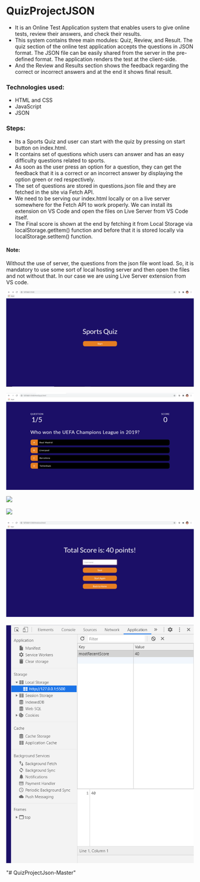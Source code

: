 # QuizProjectJSON
* It is an Online Test Application system that enables users to give online tests, review their answers, and check their results.
* This system contains three main modules: Quiz, Review, and Result. The quiz section of the online test application accepts the questions in JSON format. The JSON file can be easily shared from the server in the pre-defined format. The application renders the test at the client-side.
* And the Review and Results section shows the feedback regarding the correct or incorrect answers and at the end it shows final result.

### Technologies used:
* HTML and CSS
* JavaScript
* JSON

### Steps:
* Its a Sports Quiz and user can start with the quiz by pressing on start button on index.html.
* It contains set of questions which users can answer and has an easy difficulty questions related to sports.
* As soon as the user press an option for a question, they can get the feedback that it is a correct or an incorrect answer by displaying the option green or red respectively.
* The set of questions are stored in questions.json file and they are fetched in the site via Fetch API.
* We need to be serving our index.html locally or on a live server somewhere for the Fetch API to work properly. We can install its extension on VS Code and open the files on Live Server from VS Code itself.
* The Final score is shown at the end by fetching it from Local Storage via localStorage.getItem() function and before that it is stored locally via localStorage.setItem() function.

#### Note: 
Without the use of server, the questions from the json file wont load. So, it is mandatory to use some sort of local hosting server and then open the files and not without that. In our case we are using Live Server extension from VS code.

<kbd>![](images/1.PNG)</kbd>

<kbd>![](images/2.PNG)</kbd>

<kbd>![](images/3.PNG)</kbd>

<kbd>![](images/4.PNG)</kbd>

<kbd>![](images/5.PNG)</kbd>

<kbd>![](images/6.PNG)</kbd>

"# QuizProjectJson-Master" 
